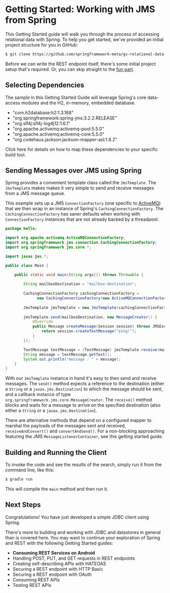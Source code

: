 Getting Started: Working with JMS from Spring
=========================================

This Getting Started guide will walk you through the process of accessing relational data with Spring.
To help you get started, we've provided an initial project structure for you in GitHub:

```sh
$ git clone https://github.com/springframework-meta/gs-relational-data-access.git
```

Before we can write the REST endpoint itself, there's some initial project setup that's required. Or, you can skip straight to the [fun part]().

Selecting Dependencies
----------------------
The sample in this Getting Started Guide will leverage Spring's core data-access modules and the H2, in-memory, embedded database. 

 - "com.h2database:h2:1.3.168"
 - "org.springframework:spring-jms:3.2.2.RELEASE"
 - "org.slf4j:slf4j-log4j12:1.6.1"
 - "org.apache.activemq:activemq-pool:5.5.0"
 - "org.apache.activemq:activemq-core:5.5.0"
 - "org.codehaus.jackson:jackson-mapper-asl:1.8.2"

Click here for details on how to map these dependencies to your specific build tool.

Sending Messages over JMS using Spring
----------------------------
Spring provides a convenient template class called the `JmsTemplate`. The `JmsTemplate` makes makes it very simple to send and receive messages from a JMS message queue.

This example sets up a JMS `ConnectionFactory` (one specific to [ActiveMQ](http://activemq.apache.org)) that we then wrap in an instance of Spring's `CachingConnectionFactory`. The `CachingConnectionFactory` has saner defaults when working with `ConnectionFactory` instances that are not already backed by a threadpool.


```java
package hello;

import org.apache.activemq.ActiveMQConnectionFactory;
import org.springframework.jms.connection.CachingConnectionFactory;
import org.springframework.jms.core.*;

import javax.jms.*;

public class Main {

    public static void main(String args[]) throws Throwable {
    
        String mailboxDestination = "mailbox-destination";
        
        CachingConnectionFactory cachingConnectionFactory =
              new CachingConnectionFactory(new ActiveMQConnectionFactory("tcp://localhost:61616"));
              
        JmsTemplate jmsTemplate = new JmsTemplate(cachingConnectionFactory);
        
        jmsTemplate.send(mailboxDestination, new MessageCreator() {
            @Override
            public Message createMessage(Session session) throws JMSException {
                return session.createTextMessage("ping!");
            }
        });

        TextMessage textMessage = (TextMessage) jmsTemplate.receive(mailboxDestination);
        String message = textMessage.getText();
        System.out.println("message : " + message);
    }
}

```


With our `JmsTemplate` instance in hand it's easy to then send and receive messages. The `send()` method expects a reference to the destination (either a `String` or a `javax.jms.Destination`) to which the message should be sent, and a callback instance of type `org.springframework.jms.core.MessageCreator`. The `receive()` method blocks and waits for a message to arrive on the specified destination (also either a  `String` or a `javax.jms.Destination`).

There are alternative methods that depend on a configured mapper to marshal the payloads of the messages sent and received, `receiveAndConvert()` and `convertAndSend()`. For a non-blocking approaching featuring the JMS `MessageListenerContainer`, see this getting started guide.

Building and Running the Client
--------------------------------------
To invoke the code and see the results of the search, simply run it from the command line, like this:

```sh
$ gradle run
```
	
This will compile the `main` method and then run it.


Next Steps
----------
Congratulations! You have just developed a simple JDBC client using Spring.  

There's more to building and working with JDBC and datastores in general than is covered here. You may want to continue your exploration of Spring and REST with the following Getting Started guides:

* **Consuming REST Services on Android**
* Handling POST, PUT, and GET requests in REST endpoints
* Creating self-describing APIs with HATEOAS
* Securing a REST endpoint with HTTP Basic
* Securing a REST endpoint with OAuth
* Consuming REST APIs
* Testing REST APIs


